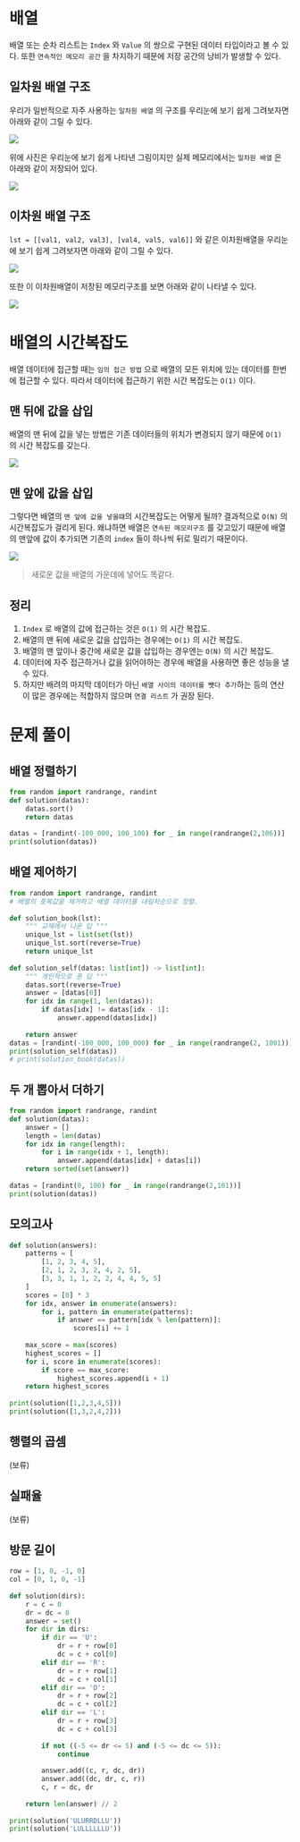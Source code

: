 # 배열

배열 또는 순차 리스트는 `Index`  와 `Value` 의 쌍으로 구현된 데이터 타입이라고 볼 수 있다.  또한 `연속적인 메모리 공간` 을 차지하기 때문에 저장 공간의 낭비가 발생할 수 있다.

##  일차원 배열 구조

우리가 일반적으로 자주 사용하는 `일차원 배열` 의 구조를 우리눈에 보기 쉽게 그려보자면 아래와 같이 그릴 수 있다.

![](https://raw.githubusercontent.com/Revi1337/BlogImageFactory/main/algorithm/3_array/Pasted%20image%2020240112214752.png)


위에 사진은 우리눈에 보기 쉽게 나타낸 그림이지만 실제 메모리에서는 `일차원 배열` 은  아래와 같이 저장되어 있다.

![](https://raw.githubusercontent.com/Revi1337/BlogImageFactory/main/algorithm/3_array/Pasted%20image%2020240112220201.png)

## 이차원 배열 구조

`lst = [[val1, val2, val3], [val4, val5, val6]]`  와 같은 이차원배열을 우리눈에 보기 쉽게 그려보자면 아래와 같이 그릴 수 있다.

![](https://raw.githubusercontent.com/Revi1337/BlogImageFactory/main/algorithm/3_array/Pasted%20image%2020240112223546.png)


또한 이 이차원배열이 저장된 메모리구조를 보면 아래와 같이 나타낼 수 있다.

![](https://raw.githubusercontent.com/Revi1337/BlogImageFactory/main/algorithm/3_array/Pasted%20image%2020240112223935.png)

# 배열의 시간복잡도

배열 데이터에 접근할 때는 `임의 접근 방법` 으로 배열의 모든 위치에 있는 데이터를 한번에 접근할 수 있다. 따라서 데이터에 접근하기 위한 시간 복잡도는 `O(1)` 이다.

## 맨 뒤에 값을 삽입 

배열의 맨 뒤에 값을 넣는 방법은 기존 데이터들의 위치가 변경되지 않기 때문에 `O(1)` 의 시간 복잡도를 갖는다.

![](https://raw.githubusercontent.com/Revi1337/BlogImageFactory/main/algorithm/3_array/Pasted%20image%2020240112225019.png)

## 맨 앞에 값을 삽입

그렇다면 배열의 `맨 앞에 값을 넣을떄`의 시간복잡도는 어떻게 될까?  결과적으로 `O(N)` 의 시간복잡도가 걸리게 된다. 왜냐하면 배열은 `연속된 메모리구조` 를 갖고있기 때문에 배열의 맨앞에 값이 추가되면 기존의 `index` 들이 하나씩 뒤로 밀리기 때문이다.

![](https://raw.githubusercontent.com/Revi1337/BlogImageFactory/main/algorithm/3_array/Pasted%20image%2020240112225515.png)

> 새로운 값을 배열의 가운데에 넣어도 똑같다.

## 정리

1. `Index` 로 배열의 값에 접근하는 것은 `O(1)` 의 시간 복잡도.
2. 배열의 맨 뒤에 새로운 값을 삽입하는 경우에는 `O(1)` 의 시간 복잡도.
3. 배열의 맨 앞이나 중간에 새로운 값을 삽입하는 경우엔는 `O(N)` 의 시간 복잡도.
4. 데이터에 자주 접근하거나 값을 읽어야하는 경우에 배열을 사용하면 좋은 성능을 낼 수 있다.
5. 하지만 배려의 마지막 데이터가 아닌 `배열 사이의 데이터를 뻇다 추가`하는 등의 연산이 많은 경우에는 적합하지 않으며 `연결 리스트` 가 권장 된다.


# 문제 풀이

## 배열 정렬하기

```python  
from random import randrange, randint  
def solution(datas):  
    datas.sort()  
    return datas  
  
datas = [randint(-100_000, 100_100) for _ in range(randrange(2,106))]  
print(solution(datas))  
```

## 배열 제어하기

```python  
from random import randrange, randint  
# 배열의 중복값을 제거하고 배열 데이터를 내림차순으로 정렬.  
  
def solution_book(lst):  
    """ 교재에서 나온 답 """    
    unique_lst = list(set(lst))
    unique_lst.sort(reverse=True)
    return unique_lst  
  
def solution_self(datas: list[int]) -> list[int]:
    """ 개인적으로 푼 답 """
    datas.sort(reverse=True)
    answer = [datas[0]]  
    for idx in range(1, len(datas)):
        if datas[idx] != datas[idx - 1]:  
            answer.append(datas[idx])  
  
    return answer  
datas = [randint(-100_000, 100_000) for _ in range(randrange(2, 1001))]  
print(solution_self(datas))  
# print(solution_book(datas))  
```

## 두 개 뽑아서 더하기

```python  
from random import randrange, randint  
def solution(datas):  
    answer = []  
    length = len(datas)  
    for idx in range(length):  
        for i in range(idx + 1, length):  
            answer.append(datas[idx] + datas[i])  
    return sorted(set(answer))  
  
datas = [randint(0, 100) for _ in range(randrange(2,101))]  
print(solution(datas))  
```

## 모의고사

```python  
def solution(answers):  
    patterns = [
	    [1, 2, 3, 4, 5],
	    [2, 1, 2, 3, 2, 4, 2, 5],
	    [3, 3, 1, 1, 2, 2, 4, 4, 5, 5]
    ]    
    scores = [0] * 3    
    for idx, answer in enumerate(answers):        
	    for i, pattern in enumerate(patterns):           
		    if answer == pattern[idx % len(pattern)]:                
			    scores[i] += 1    
			                   
	max_score = max(scores)  
    highest_scores = []    
    for i, score in enumerate(scores):        
	    if score == max_score:            
		    highest_scores.append(i + 1)    
	return highest_scores  
  
print(solution([1,2,3,4,5]))  
print(solution([1,3,2,4,2]))  
```

## 행렬의 곱셈

(보류)

## 실패율

(보류)

## 방문 길이

```python  
row = [1, 0, -1, 0]  
col = [0, 1, 0, -1]  
  
def solution(dirs):  
    r = c = 0
    dr = dc = 0    
    answer = set()    
    for dir in dirs:        
	    if dir == 'U':            
		    dr = r + row[0]            
		    dc = c + col[0]        
		elif dir == 'R':            
			dr = r + row[1]            
			dc = c + col[1]        
		elif dir == 'D':            
			dr = r + row[2]            
			dc = c + col[2]        
		elif dir == 'L':            
			dr = r + row[3]            
			dc = c + col[3]  
			
        if not ((-5 <= dr <= 5) and (-5 <= dc <= 5)):            
	        continue  
	        
        answer.add((c, r, dc, dr))        
        answer.add((dc, dr, c, r))  
        c, r = dc, dr  
        
    return len(answer) // 2 
     
print(solution('ULURRDLLU'))  
print(solution('LULLLLLLU'))
```
